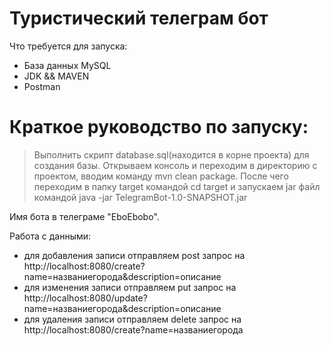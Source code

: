 # Туристический телеграм бот


Что требуется для запуска:

  - База данных MySQL 
  - JDK && MAVEN
  - Postman

# Краткое руководство по запуску:

> Выполнить скрипт database.sql(находится в корне проекта) для создания базы. Открываем консоль и 
> переходим в директорию с проектом, вводим команду mvn clean package.
> После чего переходим в папку target командой cd target и запускаем jar файл  
> командой java -jar TelegramBot-1.0-SNAPSHOT.jar

Имя бота в телеграме "EboEbobo".

Работа с данными:
  - для добавления записи отправляем post запрос на  
http://localhost:8080/create?name=названиегорода&description=описание
- для изменения записи отправляем put запрос на  
http://localhost:8080/update?name=названиегорода&description=описание
- для удаления записи отправляем delete запрос на  
http://localhost:8080/create?name=названиегорода